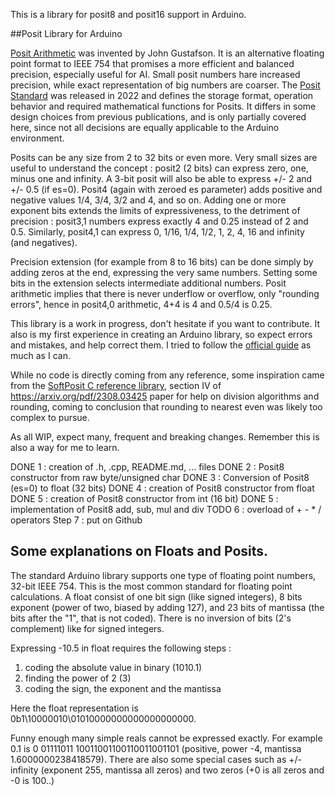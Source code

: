 This is a library for posit8 and posit16 support in Arduino.

##Posit Library for Arduino

[Posit Arithmetic](https://posithub.org/docs/Posits4.pdf) was invented by John Gustafson. It is an alternative floating point format to IEEE 754 that promises a more efficient and balanced precision, especially useful for AI. Small posit numbers hare increased precision, while exact representation of big numbers are coarser. The [Posit Standard](https://posithub.org/docs/posit_standard-2.pdf) was released in 2022 and defines the storage format, operation behavior and required mathematical functions for Posits. It differs in some design choices from previous publications, and is only partially covered here, since not all decisions are equally applicable to the Arduino environment.

Posits can be any size from 2 to 32 bits or even more. Very small sizes are useful to understand the concept : posit2 (2 bits) can express zero, one, minus one and infinity. A 3-bit posit will also be able to express +/- 2 and +/- 0.5 (if es=0). Posit4 (again with zeroed es parameter) adds positive and negative values 1/4, 3/4, 3/2 and 4, and so on. Adding one or more exponent bits extends the limits of expressiveness, to the detriment of precision : posit3,1 numbers express exactly 4 and 0.25 instead of 2 and 0.5. Similarly, posit4,1 can express 0, 1/16, 1/4, 1/2, 1, 2, 4, 16 and infinity (and negatives).

Precision extension (for example from 8 to 16 bits) can be done simply by adding zeros at the end, expressing the very same numbers. Setting some bits in the extension selects intermediate additional numbers. Posit arithmetic implies that there is never underflow or overflow, only "rounding errors", hence in posit4,0 arithmetic, 4+4 is 4 and 0.5/4 is 0.25. 

This library is a work in progress, don't hesitate if you want to contribute. It also is my first experience in creating an Arduino library, so expect errors and mistakes, and help correct them. I tried to follow the [official guide](https://docs.arduino.cc/learn/contributions/) as much as I can.

While no code is directly coming from any reference, some inspiration came from the [SoftPosit C reference library](https://gitlab.com/cerlane/SoftPosit), section IV of https://arxiv.org/pdf/2308.03425 paper for help on division algorithms and rounding, coming to conclusion that rounding to nearest even was likely too complex to pursue.

As all WIP, expect many, frequent and breaking changes. Remember this is also a way for me to learn.

DONE 1 : creation of .h, .cpp, README.md, ... files
DONE 2 : Posit8 constructor from raw byte/unsigned char
DONE 3 : Conversion of Posit8 (es=0) to float (32 bits)
DONE 4 : creation of Posit8 constructor from float
DONE 5 : creation of Posit8 constructor from int (16 bit)
DONE 5 : implementation of Posit8 add, sub, mul and div
TODO 6 : overload of + - * / operators
Step 7 : put on Github

## Some explanations on Floats and Posits.

The standard Arduino library supports one type of floating point numbers, 32-bit IEEE 754. This is the most common standard for floating point calculations. A float consist of one bit sign (like signed integers), 8 bits exponent (power of two, biased by adding 127), and 23 bits of mantissa (the bits after the "1", that is not coded). There is no inversion of bits (2's complement) like for signed integers.

Expressing -10.5 in float requires the following steps :
1. coding the absolute value in binary (1010.1)
2. finding the power of 2 (3)
3. coding the sign, the exponent and the mantissa

Here the float representation is 0b1\10000010\01010000000000000000000. 

Funny enough many simple reals cannot be expressed exactly. For example 0.1 is 0 01111011 10011001100110011001101 (positive, power -4, mantissa 1.6000000238418579). There are also some special cases such as +/- infinity (exponent 255, mantissa all zeros) and two zeros (+0 is all zeros and -0 is 100..)
